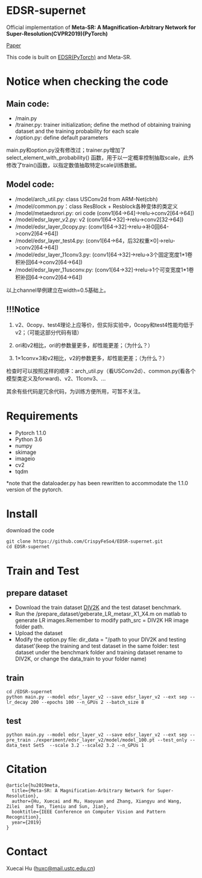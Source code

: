 # EDSR-supernet
Official implementation of **Meta-SR: A Magnification-Arbitrary Network for Super-Resolution(CVPR2019)(PyTorch)**
  
[Paper](https://arxiv.org/pdf/1903.00875.pdf)

This code is built on [EDSR(PyTorch)](https://github.com/thstkdgus35/EDSR-PyTorch) and Meta-SR.

# Notice when checking the code

## Main code:
* /main.py
* /trainer.py: trainer initialization; define the method of obtaining training dataset and the training probability for each scale
* /option.py: define default parameters

main.py和option.py没有修改过；trainer.py增加了 select_element_with_probability() 函数，用于以一定概率控制抽取scale，此外修改了train()函数，以指定数值抽取特定scale训练数据。



## Model code:
* /model/arch_util.py: class USConv2d from ARM-Net(cbh)
* /model/common.py：class ResBlock + Resblock各种变体的类定义
* /model/metaedsrori.py: ori code (conv1[64->64]->relu->conv2[64->64])
* /model/edsr_layer_v2.py: v2 (conv1[64->32]->relu->conv2[32->64])
* /model/edsr_layer_0copy.py: (conv1[64->32]->relu->补0回64->conv2[64->64])
* /model/edsr_layer_test4.py: (conv1[64->64，后32权重×0]->relu->conv2[64->64])
* /model/edsr_layer_11conv3.py: (conv1[64->32]->relu->3个固定宽度1*1卷积补回64->conv2[64->64])
* /model/edsr_layer_11usconv.py: (conv1[64->32]->relu->1个可变宽度1*1卷积补回64->conv2[64->64])

以上channel举例建立在width=0.5基础上。


## !!!Notice
1. v2、0copy、test4理论上应等价，但实际实验中，0copy和test4性能均低于v2；（可能这部分代码有错）

2. ori和v2相比，ori的参数量更多，却性能更差；（为什么？）

3. 1×1conv×3和v2相比，v2的参数更多，却性能更差；（为什么？）

检查时可以按照这样的顺序：arch_util.py（看USConv2d）、common.py(看各个模型类定义及forward)、v2、11conv3、...

其余有些代码是冗余代码，为训练方便所用，可暂不关注。


# Requirements

* Pytorch 1.1.0
* Python 3.6
* numpy
* skimage
* imageio
* cv2  
* tqdm

*note that the dataloader.py has been rewritten to accommodate the 1.1.0 version of the pytorch.


# Install
download the code
```
git clone https://github.com/CrispyFeSo4/EDSR-supernet.git
cd EDSR-supernet
```


# Train and Test

## prepare dataset

  * Download the train dataset [DIV2K](http://data.vision.ee.ethz.ch/cvl/DIV2K/DIV2K_train_HR.zip) and the test dataset benchmark.
  * Run the /prepare_dataset/geberate_LR_metasr_X1_X4.m on matlab to generate LR images.Remember to modify path_src = DIV2K HR image folder path.
  * Upload the dataset
  * Modify the option.py file:
dir_data = "/path to your DIV2K and testing dataset'(keep the training and test dataset in the same folder: test dataset under the benchmark folder and training dataset rename to DIV2K, or change the data_train to your folder name)

## train 
```
cd /EDSR-supernet
python main.py --model edsr_layer_v2 --save edsr_layer_v2 --ext sep --lr_decay 200 --epochs 100 --n_GPUs 2 --batch_size 8  
```
## test 
```
python main.py --model edsr_layer_v2 --save edsr_layer_v2 --ext sep --pre_train ./experiment/edsr_layer_v2/model/model_100.pt --test_only --data_test Set5  --scale 3.2 --scale2 3.2 --n_GPUs 1
```


# Citation
```
@article{hu2019meta,
  title={Meta-SR: A Magnification-Arbitrary Network for Super-Resolution},
  author={Hu, Xuecai and Mu, Haoyuan and Zhang, Xiangyu and Wang, Zilei  and Tan, Tieniu and Sun, Jian},
  booktitle={IEEE Conference on Computer Vision and Pattern Recognition},
  year={2019}
}
```
# Contact
Xuecai Hu (huxc@mail.ustc.edu.cn)
